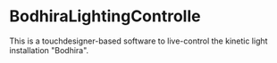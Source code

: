 # BodhiraLightingControlle
This is a touchdesigner-based software to live-control the kinetic light installation "Bodhira". 
